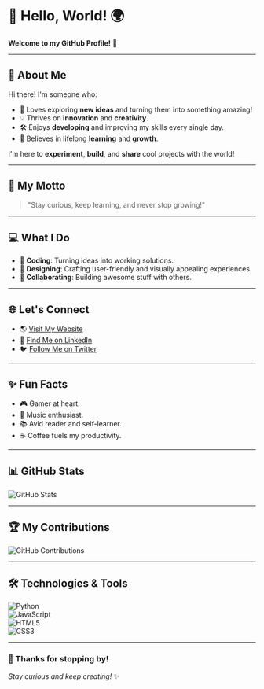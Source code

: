 # 👋 Hello, World! 🌍  
**Welcome to my GitHub Profile!** 🎉  

---

## 🚀 About Me  
Hi there! I'm someone who:  
- 🌟 Loves exploring **new ideas** and turning them into something amazing!  
- 💡 Thrives on **innovation** and **creativity**.  
- 🛠️ Enjoys **developing** and improving my skills every single day.  
- 🌱 Believes in lifelong **learning** and **growth**.  

I'm here to **experiment**, **build**, and **share** cool projects with the world!  

---

## 🌟 My Motto  
> "Stay curious, keep learning, and never stop growing!"  

---

## 💻 What I Do  
- 🔧 **Coding**: Turning ideas into working solutions.  
- 🎨 **Designing**: Crafting user-friendly and visually appealing experiences.  
- 🤝 **Collaborating**: Building awesome stuff with others.  

---

## 🌐 Let's Connect  
- 🌎 [Visit My Website](https://yourwebsite.com)  
- 💼 [Find Me on LinkedIn](https://linkedin.com/in/yourprofile)  
- 🐦 [Follow Me on Twitter](https://twitter.com/yourhandle)  

---

## ✨ Fun Facts  
- 🎮 Gamer at heart.  
- 🎵 Music enthusiast.  
- 📚 Avid reader and self-learner.  
- ☕ Coffee fuels my productivity.  

---

## 📊 GitHub Stats  
![GitHub Stats](https://github-readme-stats.vercel.app/api?username=MarvellAlvin&show_icons=true&theme=radical)  

---

## 🏆 My Contributions  
![GitHub Contributions](https://github-readme-streak-stats.herokuapp.com/?user=MarvellAlvin&theme=radical)  

---

## 🛠️ Technologies & Tools  
![Python](https://img.shields.io/badge/-Python-3776AB?logo=python&logoColor=white&style=flat)  
![JavaScript](https://img.shields.io/badge/-JavaScript-F7DF1E?logo=javascript&logoColor=black&style=flat)  
![HTML5](https://img.shields.io/badge/-HTML5-E34F26?logo=html5&logoColor=white&style=flat)  
![CSS3](https://img.shields.io/badge/-CSS3-1572B6?logo=css3&logoColor=white&style=flat)  

---

### 🌟 Thanks for stopping by!  
_Stay curious and keep creating!_ ✨
